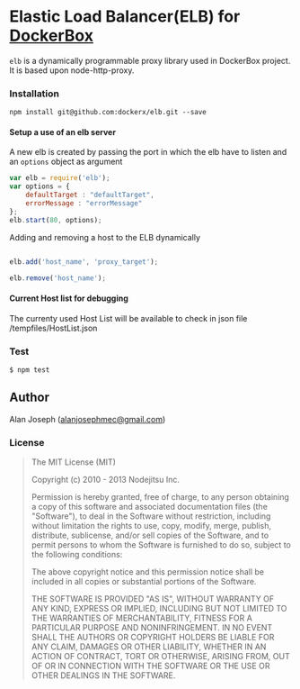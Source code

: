 Elastic Load Balancer(ELB) for [DockerBox](https://github.com/dockerx/dockerbox)
=======

`elb` is a dynamically programmable proxy library used in DockerBox project. It is based upon node-http-proxy.

### Installation

`npm install git@github.com:dockerx/elb.git --save`

#### Setup a use of an elb server

A new elb is created by passing the port in which the elb have to listen and 
an `options` object as argument

```javascript
var elb = require('elb');
var options = {
	defaultTarget : "defaultTarget",
	errorMessage : "errorMessage"
};
elb.start(80, options);
```

Adding and removing a host to the ELB dynamically

```javascript

elb.add('host_name', 'proxy_target');

elb.remove('host_name');

```
#### Current Host list for debugging
The currenty used Host List will be available to check in json file /tempfiles/HostList.json

### Test

```
$ npm test
```

## Author
Alan Joseph (alanjosephmec@gmail.com)

### License

>The MIT License (MIT)
>
>Copyright (c) 2010 - 2013 Nodejitsu Inc.
>
>Permission is hereby granted, free of charge, to any person obtaining a copy
>of this software and associated documentation files (the "Software"), to deal
>in the Software without restriction, including without limitation the rights
>to use, copy, modify, merge, publish, distribute, sublicense, and/or sell
>copies of the Software, and to permit persons to whom the Software is
>furnished to do so, subject to the following conditions:
>
>The above copyright notice and this permission notice shall be included in
>all copies or substantial portions of the Software.
>
>THE SOFTWARE IS PROVIDED "AS IS", WITHOUT WARRANTY OF ANY KIND, EXPRESS OR
>IMPLIED, INCLUDING BUT NOT LIMITED TO THE WARRANTIES OF MERCHANTABILITY,
>FITNESS FOR A PARTICULAR PURPOSE AND NONINFRINGEMENT. IN NO EVENT SHALL THE
>AUTHORS OR COPYRIGHT HOLDERS BE LIABLE FOR ANY CLAIM, DAMAGES OR OTHER
>LIABILITY, WHETHER IN AN ACTION OF CONTRACT, TORT OR OTHERWISE, ARISING FROM,
>OUT OF OR IN CONNECTION WITH THE SOFTWARE OR THE USE OR OTHER DEALINGS IN
>THE SOFTWARE.


